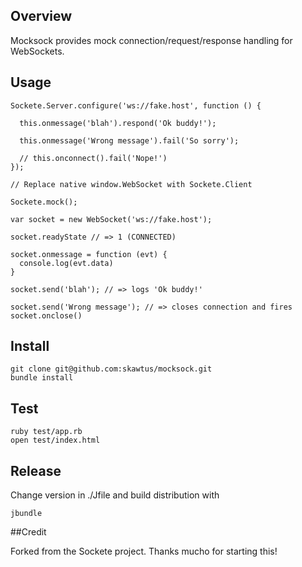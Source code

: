 
## Overview

Mocksock provides mock connection/request/response handling for WebSockets.


## Usage

    Sockete.Server.configure('ws://fake.host', function () {
      
      this.onmessage('blah').respond('Ok buddy!');
      
      this.onmessage('Wrong message').fail('So sorry');
      
      // this.onconnect().fail('Nope!')
    });
    
    // Replace native window.WebSocket with Sockete.Client
    
    Sockete.mock();
    
    var socket = new WebSocket('ws://fake.host');
    
    socket.readyState // => 1 (CONNECTED)
    
    socket.onmessage = function (evt) {
      console.log(evt.data)
    }
    
    socket.send('blah'); // => logs 'Ok buddy!'
    
    socket.send('Wrong message'); // => closes connection and fires socket.onclose()


## Install

    git clone git@github.com:skawtus/mocksock.git
    bundle install
    
## Test

    ruby test/app.rb
    open test/index.html

## Release

Change version in ./Jfile and build distribution with

    jbundle
    
##Credit

Forked from the Sockete project.  Thanks mucho for starting this!

